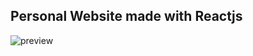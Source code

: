 ## Personal Website made with Reactjs

![preview](https://github.com/R0shish/personal-website/blob/main/preview.png)
